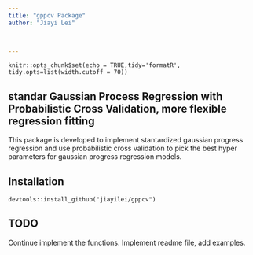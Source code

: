 ```yaml
---
title: "gppcv Package"
author: "Jiayi Lei"


  
---
```


```{r setup, include=FALSE}
knitr::opts_chunk$set(echo = TRUE,tidy='formatR', tidy.opts=list(width.cutoff = 70))
```


## standar Gaussian Process Regression with Probabilistic Cross Validation, more flexible regression fitting

This package is developed to implement stantardized gaussian progress regression and use probabilistic cross validation to pick the best hyper parameters for gaussian progress regression models.



## Installation

```{r install, tidy='formatR',eval=FALSE, echo=TRUE}
devtools::install_github("jiayilei/gppcv")

```
## TODO
Continue implement the functions. Implement readme file, add examples.


